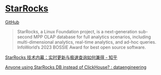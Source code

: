 # [StarRocks](https://starrocks.io/)
[GitHub](https://github.com/StarRocks/starrocks)

> StarRocks, a Linux Foundation project, is a next-generation sub-second MPP OLAP database for full analytics scenarios, including multi-dimensional analytics, real-time analytics, and ad-hoc queries. InfoWorld’s 2023 BOSSIE Award for best open source software.

[StarRocks 技术内幕：实时更新与极速查询如何兼得 - 知乎](https://zhuanlan.zhihu.com/p/513426455)

[Anyone using StarRocks DB instead of ClickHouse? : dataengineering](https://www.reddit.com/r/dataengineering/comments/yxo6hd/anyone_using_starrocks_db_instead_of_clickhouse/)